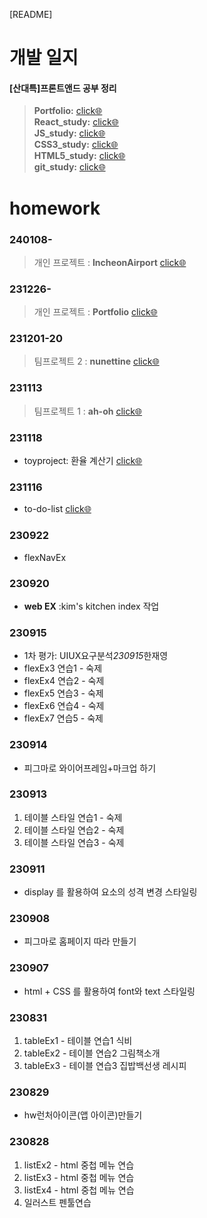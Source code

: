 [README]
# 개발 일지

#### [산대특]프론트앤드 공부 정리

> **Portfolio:** [click🌐](https://github.com/Hanywyam/portfolio_2024?tab=readme-ov-file#2024-frontend-portfolio) <br/> **React_study:** [click🌐](https://github.com/Hanywyam/react_study?tab=readme-ov-file#react_study)<br/> **JS_study:** [click🌐](https://github.com/Hanywyam/js_study)<br/> **CSS3_study:** [click🌐](https://github.com/Hanywyam/css_study?tab=readme-ov-file#css-%EA%B8%B0%EC%B4%88-%EC%88%98%EC%97%85)<br/> **HTML5_study:** [click🌐](https://github.com/Hanywyam/html_study?tab=readme-ov-file#html-%EA%B8%B0%EC%B4%88-%EC%88%98%EC%97%85)<br/> **git_study:** [click🌐](https://github.com/Hanywyam/GIT_study?tab=readme-ov-file#git)<br/>

# homework

### 240108-

> 개인 프로젝트 : **IncheonAirport** [click🌐](https://github.com/Hanywyam/IncheonAirport?tab=readme-ov-file#-incheonairport)

### 231226-

> 개인 프로젝트 : **Portfolio** [click🌐](https://hanywyam.github.io/portfolio_2024/)

### 231201-20

> 팀프로젝트 2 : **nunettine** [click🌐](https://github.com/Hanywyam/Nutti?tab=readme-ov-file#-team-nunettine)

### 231113

> 팀프로젝트 1 : **ah-oh** [click🌐](https://github.com/Hanywyam/neoDGweb?tab=readme-ov-file#love_letter-team-project--ah-oh)

### 231118

- toyproject: 환율 계산기 [click🌐](https://github.com/Hanywyam/react_study/tree/main/231118hw)

### 231116

- to-do-list [click🌐](https://github.com/Hanywyam/react_study/tree/main/231116hw)

### 230922

- flexNavEx

### 230920

- **web EX** :kim's kitchen index 작업

### 230915

- 1차 평가: UIUX요구분석*230915*한재영
- flexEx3 연습1 - 숙제
- flexEx4 연습2 - 숙제
- flexEx5 연습3 - 숙제
- flexEx6 연습4 - 숙제
- flexEx7 연습5 - 숙제

### 230914

- 피그마로 와이어프레임+마크업 하기

### 230913

1. 테이블 스타일 연습1 - 숙제
2. 테이블 스타일 연습2 - 숙제
3. 테이블 스타일 연습3 - 숙제

### 230911

- display 를 활용하여 요소의 성격 변경 스타일링

### 230908

- 피그마로 홈페이지 따라 만들기

### 230907

- html + CSS 를 활용하여 font와 text 스타일링

### 230831

1. tableEx1 - 테이블 연습1 식비
2. tableEx2 - 테이블 연습2 그림책소개
3. tableEx3 - 테이블 연습3 집밥백선생 레시피

### 230829

- hw런처아이콘(앱 아이콘)만들기

### 230828

1. listEx2 - html 중첩 메뉴 연습
2. listEx3 - html 중첩 메뉴 연습
3. listEx4 - html 중첩 메뉴 연습
4. 일러스트 펜툴연습
